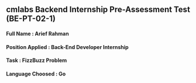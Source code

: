 ## cmlabs Backend Internship Pre-Assessment Test (BE-PT-02-1)

#### Full Name          : Arief Rahman
#### Position Applied   : Back-End Developer Internship
#### Task               : FizzBuzz Problem
#### Language Choosed   : Go
